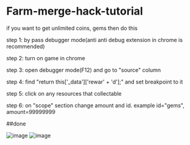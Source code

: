 # Farm-merge-hack-tutorial
if you want to get unlimited coins, gems then do this

step 1: by pass debugger mode(anti anti debug extension in chrome is recommended)

step 2: turn on game in chrome

step 3: open debugger mode(F12) and go to "source" column

step 4: find "return this['_data']['rewar' + 'd'];" and set breakpoint to it

step 5: click on any resources that collectable

step 6: on "scope" section change amount and id. example id="gems", amount=99999999

##done

![image](https://github.com/user-attachments/assets/fd836e87-8d11-474b-bca0-940dfa7619e7)
![image](https://github.com/user-attachments/assets/92829eb0-0539-41bc-b501-ba531aca746c)

